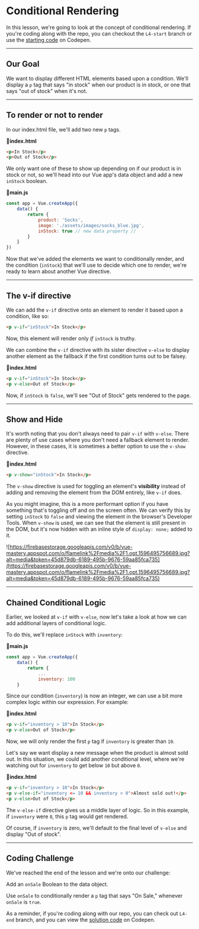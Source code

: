 # Conditional Rendering

In this lesson, we're going to look at the concept of conditional rendering. If you're coding along with the repo, you can checkout the `L4-start` branch or use the [starting code](https://codepen.io/VueMastery/project/editor/AayWgg) on Codepen.

---

## Our Goal

We want to display different HTML elements based upon a condition. We'll display a `p` tag that says "in stock" when our product is in stock, or one that says "out of stock" when it's not.

---

## To render or not to render

In our index.html file, we'll add two new `p` tags.

📄**index.html**

```html
<p>In Stock</p>
<p>Out of Stock</p>
```

We only want one of these to show up depending on if our product is in stock or not, so we'll head into our Vue app's data object and add a new `inStock` boolean.

📄**main.js**

```javascript
const app = Vue.createApp({
    data() {
        return {
            product: 'Socks',
            image: './assets/images/socks_blue.jpg',
            inStock: true // new data property //
        }
    }
})
```

Now that we've added the elements we want to conditionally render, and the condition (`inStock`) that we'll use to decide which one to render, we're ready to learn about another Vue directive.

---

## The v-if directive

We can add the `v-if` directive onto an element to render it based upon a condition, like so: 

```html
<p v-if="inStock">In Stock</p>
```

Now, this element will render only *if* `inStock` is truthy.

We can combine the `v-if` directive with its sister directive `v-else` to display another element as the fallback if the first condition turns out to be falsey.

📄**index.html**

```html
<p v-if="inStock">In Stock</p>
<p v-else>Out of Stock</p>
```

Now, if `inStock` is `false`, we'll see "Out of Stock" gets rendered to the page.

---

## Show and Hide

It's worth noting that you don't always need to pair `v-if` with `v-else`. There are plenty of use cases where you don't need a fallback element to render. However, in these cases, it is sometimes a better option to use the `v-show` directive.

📄**index.html**

```html
<p v-show="inStock">In Stock</p>
```

The `v-show` directive is used for toggling an element's **visibility** instead of adding and removing the element from the DOM entirely, like `v-if` does. 

As you might imagine, this is a more performant option if you have something that's toggling off and on the screen often. We can verify this by setting `inStock` to `false` and viewing the element in the browser's Developer Tools. When `v-show` is used, we can see that the element is still present in the DOM, but it's now hidden with an inline style of `display: none;` added to it.

![https://firebasestorage.googleapis.com/v0/b/vue-mastery.appspot.com/o/flamelink%2Fmedia%2F1.opt.1596495756689.jpg?alt=media&token=45d879db-6189-495b-9676-59aa85fca735](https://firebasestorage.googleapis.com/v0/b/vue-mastery.appspot.com/o/flamelink%2Fmedia%2F1.opt.1596495756689.jpg?alt=media&token=45d879db-6189-495b-9676-59aa85fca735)

---

## Chained Conditional Logic

Earlier, we looked at `v-if` with `v-else`, now let's take a look at how we can add additional layers of conditional logic. 

To do this, we'll replace `inStock` with `inventory`:

📄**main.js**

```javascript
const app = Vue.createApp({
    data() {
        return {
            ...
            inventory: 100 
    }
```

Since our condition (`inventory`) is now an integer, we can use a bit more complex logic within our expression. For example:

📄**index.html**

```html
<p v-if="inventory > 10">In Stock</p>
<p v-else>Out of Stock</p>
```

Now, we will only render the first `p` tag if `inventory` is greater than `10`. 

Let's say we want display a new message when the product is almost sold out. In this situation, we could add another conditional level, where we're watching out for `inventory` to get below `10` but above `0`.

📄**index.html**

```html
<p v-if="inventory > 10">In Stock</p>
<p v-else-if="inventory <= 10 && inventory > 0">Almost sold out!</p>
<p v-else>Out of Stock</p>
```

The  `v-else-if` directive gives us a middle layer of logic. So in this example, if `inventory` were `8`, this `p` tag would get rendered.

Of course, if `inventory` is zero, we'll default to the final level of `v-else` and display "Out of stock".

---

## Coding Challenge

We've reached the end of the lesson and we're onto our  challenge:

Add an `onSale` Boolean to the data object. 

Use `onSale` to conditionally render a `p` tag that says "On Sale," whenever `onSale` is `true`.

As a reminder, if you're coding along with our repo, you can check out `L4-end` branch, and you can view the [solution code](https://codepen.io/VueMastery/project/editor/XqemMd) on Codepen.
